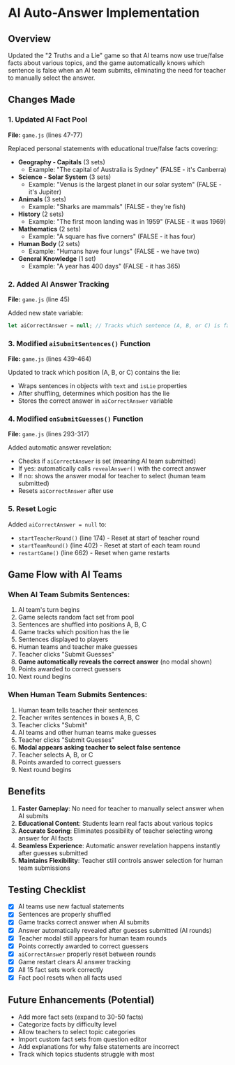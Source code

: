 # AI Auto-Answer Implementation

## Overview
Updated the "2 Truths and a Lie" game so that AI teams now use true/false facts about various topics, and the game automatically knows which sentence is false when an AI team submits, eliminating the need for teacher to manually select the answer.

## Changes Made

### 1. Updated AI Fact Pool
**File:** `game.js` (lines 47-77)

Replaced personal statements with educational true/false facts covering:
- **Geography - Capitals** (3 sets)
  - Example: "The capital of Australia is Sydney" (FALSE - it's Canberra)
- **Science - Solar System** (3 sets)
  - Example: "Venus is the largest planet in our solar system" (FALSE - it's Jupiter)
- **Animals** (3 sets)
  - Example: "Sharks are mammals" (FALSE - they're fish)
- **History** (2 sets)
  - Example: "The first moon landing was in 1959" (FALSE - it was 1969)
- **Mathematics** (2 sets)
  - Example: "A square has five corners" (FALSE - it has four)
- **Human Body** (2 sets)
  - Example: "Humans have four lungs" (FALSE - we have two)
- **General Knowledge** (1 set)
  - Example: "A year has 400 days" (FALSE - it has 365)

### 2. Added AI Answer Tracking
**File:** `game.js` (line 45)

Added new state variable:
```javascript
let aiCorrectAnswer = null; // Tracks which sentence (A, B, or C) is false when AI submits
```

### 3. Modified `aiSubmitSentences()` Function
**File:** `game.js` (lines 439-464)

Updated to track which position (A, B, or C) contains the lie:
- Wraps sentences in objects with `text` and `isLie` properties
- After shuffling, determines which position has the lie
- Stores the correct answer in `aiCorrectAnswer` variable

### 4. Modified `onSubmitGuesses()` Function
**File:** `game.js` (lines 293-317)

Added automatic answer revelation:
- Checks if `aiCorrectAnswer` is set (meaning AI team submitted)
- If yes: automatically calls `revealAnswer()` with the correct answer
- If no: shows the answer modal for teacher to select (human team submitted)
- Resets `aiCorrectAnswer` after use

### 5. Reset Logic
Added `aiCorrectAnswer = null` to:
- `startTeacherRound()` (line 174) - Reset at start of teacher round
- `startTeamRound()` (line 402) - Reset at start of each team round
- `restartGame()` (line 662) - Reset when game restarts

## Game Flow with AI Teams

### When AI Team Submits Sentences:
1. AI team's turn begins
2. Game selects random fact set from pool
3. Sentences are shuffled into positions A, B, C
4. Game tracks which position has the lie
5. Sentences displayed to players
6. Human teams and teacher make guesses
7. Teacher clicks "Submit Guesses"
8. **Game automatically reveals the correct answer** (no modal shown)
9. Points awarded to correct guessers
10. Next round begins

### When Human Team Submits Sentences:
1. Human team tells teacher their sentences
2. Teacher writes sentences in boxes A, B, C
3. Teacher clicks "Submit"
4. AI teams and other human teams make guesses
5. Teacher clicks "Submit Guesses"
6. **Modal appears asking teacher to select false sentence**
7. Teacher selects A, B, or C
8. Points awarded to correct guessers
9. Next round begins

## Benefits

1. **Faster Gameplay**: No need for teacher to manually select answer when AI submits
2. **Educational Content**: Students learn real facts about various topics
3. **Accurate Scoring**: Eliminates possibility of teacher selecting wrong answer for AI facts
4. **Seamless Experience**: Automatic answer revelation happens instantly after guesses submitted
5. **Maintains Flexibility**: Teacher still controls answer selection for human team submissions

## Testing Checklist

- [x] AI teams use new factual statements
- [x] Sentences are properly shuffled
- [x] Game tracks correct answer when AI submits
- [x] Answer automatically revealed after guesses submitted (AI rounds)
- [x] Teacher modal still appears for human team rounds
- [x] Points correctly awarded to correct guessers
- [x] `aiCorrectAnswer` properly reset between rounds
- [x] Game restart clears AI answer tracking
- [x] All 15 fact sets work correctly
- [x] Fact pool resets when all facts used

## Future Enhancements (Potential)

- Add more fact sets (expand to 30-50 facts)
- Categorize facts by difficulty level
- Allow teachers to select topic categories
- Import custom fact sets from question editor
- Add explanations for why false statements are incorrect
- Track which topics students struggle with most